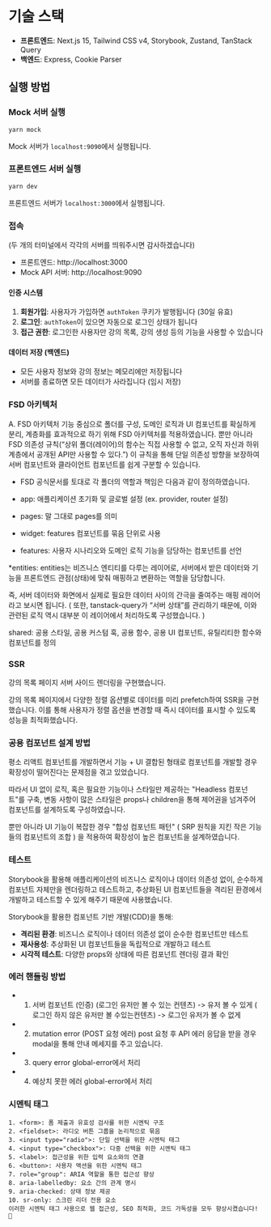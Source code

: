 # 기술 스택

- **프론트엔드**: Next.js 15, Tailwind CSS v4, Storybook, Zustand, TanStack Query
- **백엔드**: Express, Cookie Parser

## 실행 방법

### Mock 서버 실행

```bash
yarn mock
```

Mock 서버가 `localhost:9090`에서 실행됩니다.

### 프론트엔드 서버 실행

```bash
yarn dev
```

프론트엔드 서버가 `localhost:3000`에서 실행됩니다.

### 접속

(두 개의 터미널에서 각각의 서버를 띄워주시면 감사하겠습니다)

- 프론트엔드: http://localhost:3000
- Mock API 서버: http://localhost:9090

#### 인증 시스템

1. **회원가입**: 사용자가 가입하면 `authToken` 쿠키가 발행됩니다 (30일 유효)
2. **로그인**: `authToken`이 있으면 자동으로 로그인 상태가 됩니다
3. **접근 권한**: 로그인한 사용자만 강의 목록, 강의 생성 등의 기능을 사용할 수 있습니다

#### 데이터 저장 (백엔드)

- 모든 사용자 정보와 강의 정보는 메모리에만 저장됩니다
- 서버를 종료하면 모든 데이터가 사라집니다 (임시 저장)

### FSD 아키텍처

A. FSD 아키텍처
기능 중심으로 폴더를 구성, 도메인 로직과 UI 컴포넌트를 확실하게 분리, 계층화를 효과적으로 하기 위해 FSD 아키텍처를 적용하였습니다. 뿐만 아니라 FSD 의존성 규칙(“상위 폴더(레이어)의 함수는 직접 사용할 수 없고, 오직 자신과 하위계층에서 공개된 API만 사용할 수 있다.”) 이 규칙을 통해 단일 의존성 방향을 보장하여 서버 컴포넌트와 클라이언트 컴포넌트를 쉽게 구분할 수 있습니다.

- FSD 공식문서를 토대로 각 폴더의 역할과 책임은 다음과 같이 정의하였습니다.

- app: 애플리케이션 초기화 및 글로벌 설정 (ex. provider, router 설정)

- pages: 말 그대로 pages를 의미

- widget: features 컴포넌트를 묶음 단위로 사용

- features: 사용자 시나리오와 도메인 로직 기능을 담당하는 컴포넌트를 선언

\*entities: entities는 비즈니스 엔티티를 다루는 레이어로, 서버에서 받은 데이터와 기능을 프론트엔드 관점(상태)에 맞춰 매핑하고 변환하는 역할을 담당합니다.

즉, 서버 데이터와 화면에서 실제로 필요한 데이터 사이의 간극을 줄여주는 매핑 레이어라고 보시면 됩니다.
( 또한, tanstack-query가 “서버 상태”를 관리하기 때문에, 이와 관련된 로직 역시 대부분 이 레이어에서 처리하도록 구성했습니다. )

shared: 공용 스타일, 공용 커스텀 훅, 공용 함수, 공용 UI 컴포넌트, 유틸리티한 함수와 컴포넌트를 정의

### SSR

강의 목록 페이지 서버 사이드 렌더링을 구현했습니다.

강의 목록 페이지에서 다양한 정렬 옵션별로 데이터를 미리 prefetch하여 SSR을 구현했습니다. 이를 통해 사용자가 정렬 옵션을 변경할 때 즉시 데이터를 표시할 수 있도록 성능을 최적화했습니다.

### 공용 컴포넌트 설계 방법

평소 리액트 컴포넌트를 개발하면서 기능 + UI 결합된 형태로 컴포넌트를 개발할 경우 확장성이 떨어진다는 문제점을 겪고 있었습니다.

따라서 UI 없이 로직, 혹은 필요한 기능이나 스타일만 제공하는 "Headless 컴포넌트"를 구축, 변동 사항이 많은 스타일은 props나 children을 통해 제어권을 넘겨주어 컴포넌트를 설계하도록 구성하였습니다.

뿐만 아니라 UI 기능이 복잡한 경우 "합성 컴포넌트 패턴" ( SRP 원칙을 지킨 작은 기능들의 컴포넌트의 조합 ) 을 적용하여 확장성이 높은 컴포넌트을 설계하였습니다.

### 테스트

Storybook을 활용해 애플리케이션의 비즈니스 로직이나 데이터 의존성 없이, 순수하게 컴포넌트 자체만을 렌더링하고 테스트하고, 추상화된 UI 컴포넌트들을 격리된 환경에서 개발하고 테스트할 수 있게 해주기 때문에 사용했습니다.

Storybook을 활용한 컴포넌트 기반 개발(CDD)을 통해:

- **격리된 환경**: 비즈니스 로직이나 데이터 의존성 없이 순수한 컴포넌트만 테스트
- **재사용성**: 추상화된 UI 컴포넌트들을 독립적으로 개발하고 테스트
- **시각적 테스트**: 다양한 props와 상태에 따른 컴포넌트 렌더링 결과 확인

### 에러 핸들링 방법

- 1. 서버 컴포넌트 (인증)
     (로그인 유저만 볼 수 있는 컨텐츠) -> 유저 볼 수 있게
     ( 로그인 하지 않은 유저만 볼 수있는컨텐츠) -> 로그인 유저가 볼 수 없게

- 2. mutation error (POST 요청 에러)
     post 요청 후 API 에러 응답을 받을 경우 modal을 통해 안내 메세지를 주고 있습니다.

- 3. query error
     global-error에서 처리

- 4. 예상치 못한 에러
     global-error에서 처리

### 시멘틱 태그

```
1. <form>: 폼 제출과 유효성 검사를 위한 시멘틱 구조
2. <fieldset>: 라디오 버튼 그룹을 논리적으로 묶음
3. <input type="radio">: 단일 선택을 위한 시멘틱 태그
4. <input type="checkbox">: 다중 선택을 위한 시멘틱 태그
5. <label>: 접근성을 위한 입력 요소와의 연결
6. <button>: 사용자 액션을 위한 시멘틱 태그
7. role="group": ARIA 역할을 통한 접근성 향상
8. aria-labelledby: 요소 간의 관계 명시
9. aria-checked: 상태 정보 제공
10. sr-only: 스크린 리더 전용 요소
이러한 시멘틱 태그 사용으로 웹 접근성, SEO 최적화, 코드 가독성을 모두 향상시켰습니다! 🎉
```
